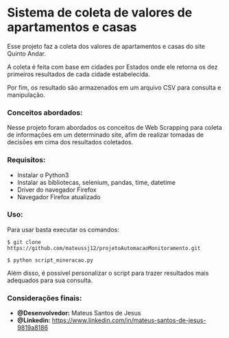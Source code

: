 # Sistema de coleta de valores de apartamentos e casas
Esse projeto faz a coleta dos valores de apartamentos e casas do site Quinto Andar.

A coleta é feita com base em cidades por Estados onde ele retorna os dez primeiros resultados de cada cidade estabelecida.

Por fim, os resultado são armazenados em um arquivo CSV para consulta e manipulação.

### Conceitos abordados:
Nesse projeto foram abordados os conceitos de Web Scrapping para coleta de informações em um determinado site,
afim de realizar tomadas de decisões em cima dos resultados coletados.

### Requisitos:
- Instalar o Python3
- Instalar as bibliotecas, selenium, pandas, time, datetime 
- Driver do navegador Firefox
- Navegador Firefox atualizado

### Uso:
Para usar basta executar os comandos: 

``` $ git clone https://github.com/mateussj12/projetoAutomacaoMonitoramento.git ```

``` $ python script_mineracao.py ```

Além disso, é possível personalizar o script para trazer resultados mais adequados para sua consulta.  

### Considerações finais:
- **@Desenvolvedor:** Mateus Santos de Jesus
- **@Linkedin:** https://www.linkedin.com/in/mateus-santos-de-jesus-9819a8186


